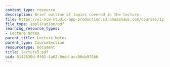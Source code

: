```yaml
---
content_type: resource
description: Brief outline of topics covered in the lecture.
file: https://ol-ocw-studio-app-production.s3.amazonaws.com/courses/12-800-fluid-dynamics-of-the-atmosphere-and-ocean-fall-2004/6142530d9f014a620eddacc06da975b6_lecture5.pdf
file_type: application/pdf
learning_resource_types:
- Lecture Notes
parent_title: Lecture Notes
parent_type: CourseSection
resourcetype: Document
title: lecture5.pdf
uid: 6142530d-9f01-4a62-0edd-acc06da975b6
---
```

